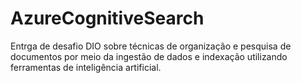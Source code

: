 # AzureCognitiveSearch
Entrga de desafio DIO sobre técnicas de organização e pesquisa de documentos por meio da ingestão de dados e indexação utilizando ferramentas de inteligência artificial.
